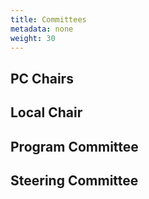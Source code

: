 ```yaml
---
title: Committees
metadata: none
weight: 30
---
```


## PC Chairs

## Local Chair

## Program Committee

## Steering Committee

